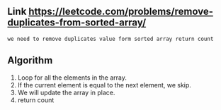## Link https://leetcode.com/problems/remove-duplicates-from-sorted-array/

`we need to remove duplicates value form sorted array return count`

## Algorithm
1. Loop for all the elements in the array. 
2. If the current element is equal to the next element, we skip.
3.  We will update the array in place.
4. return count
